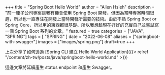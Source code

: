 +++
title = "Spring Boot Hello World"
author = "Allen Hsieh"
description = "前一陣子公司專案讓我有機會使用 Spring Boot 開發，但因為當時專案時間很趕，所以也一直專注在開發上當時開發所需要的技術。由於不熟 Spring Boot or Spring Core，所以用的東西都很基礎。所以我想趁現在好好的充實自己並嘗試寫一個 Spring Boot 系列的文章。"
featured = true
categories = ["JAVA", "SPRING"]
tags = [
"SPRING"
]
date = "2022-06-08"
aliases = ["springboot-with-swagger"]
images = ["images/spring.png"]
draft=true
+++

上次分享了如何透過 [Spring CLI 建立 Hello World Application]({{< relref "/content/zh-tw/posts/java/springboot-hello-world.md" >}})

這邊文章將延續產生 status endpoint 和產生 Swagger。